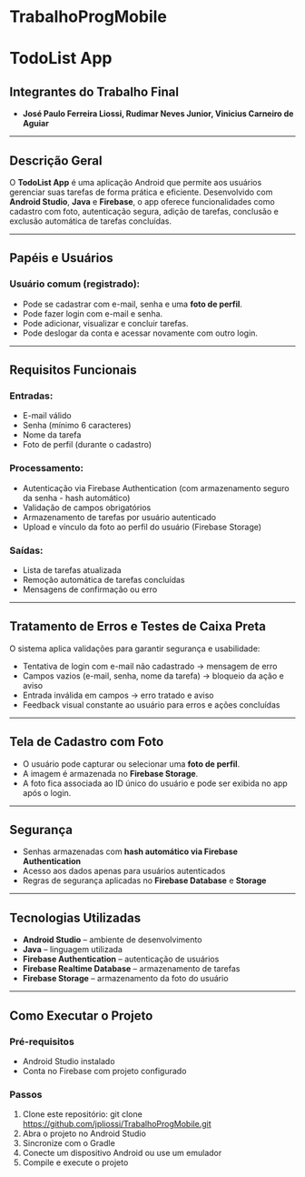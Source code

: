 # TrabalhoProgMobile 
# TodoList App

## Integrantes do Trabalho Final
- **José Paulo Ferreira Liossi, Rudimar Neves Junior, Vinicius Carneiro de Aguiar**

---

## Descrição Geral

O **TodoList App** é uma aplicação Android que permite aos usuários gerenciar suas tarefas de forma prática e eficiente. Desenvolvido com **Android Studio**, **Java** e **Firebase**, o app oferece funcionalidades como cadastro com foto, autenticação segura, adição de tarefas, conclusão e exclusão automática de tarefas concluídas.

---

## Papéis e Usuários

### Usuário comum (registrado):

- Pode se cadastrar com e-mail, senha e uma **foto de perfil**.
- Pode fazer login com e-mail e senha.
- Pode adicionar, visualizar e concluir tarefas.
- Pode deslogar da conta e acessar novamente com outro login.

---

## Requisitos Funcionais

### Entradas:
- E-mail válido
- Senha (mínimo 6 caracteres)
- Nome da tarefa
- Foto de perfil (durante o cadastro)

### Processamento:
- Autenticação via Firebase Authentication (com armazenamento seguro da senha - hash automático)
- Validação de campos obrigatórios
- Armazenamento de tarefas por usuário autenticado
- Upload e vínculo da foto ao perfil do usuário (Firebase Storage)

### Saídas:
- Lista de tarefas atualizada
- Remoção automática de tarefas concluídas
- Mensagens de confirmação ou erro

---

## Tratamento de Erros e Testes de Caixa Preta

O sistema aplica validações para garantir segurança e usabilidade:

- Tentativa de login com e-mail não cadastrado → mensagem de erro
- Campos vazios (e-mail, senha, nome da tarefa) → bloqueio da ação e aviso
- Entrada inválida em campos → erro tratado e aviso
- Feedback visual constante ao usuário para erros e ações concluídas

---

## Tela de Cadastro com Foto

- O usuário pode capturar ou selecionar uma **foto de perfil**.
- A imagem é armazenada no **Firebase Storage**.
- A foto fica associada ao ID único do usuário e pode ser exibida no app após o login.

---

## Segurança

- Senhas armazenadas com **hash automático via Firebase Authentication**
- Acesso aos dados apenas para usuários autenticados
- Regras de segurança aplicadas no **Firebase Database** e **Storage**

---

## Tecnologias Utilizadas

- **Android Studio** – ambiente de desenvolvimento
- **Java** – linguagem utilizada
- **Firebase Authentication** – autenticação de usuários
- **Firebase Realtime Database** – armazenamento de tarefas
- **Firebase Storage** – armazenamento da foto do usuário

---

## Como Executar o Projeto

### Pré-requisitos
- Android Studio instalado
- Conta no Firebase com projeto configurado

### Passos

1. Clone este repositório:
   git clone https://github.com/jpliossi/TrabalhoProgMobile.git
2. Abra o projeto no Android Studio
3. Sincronize com o Gradle
4. Conecte um dispositivo Android ou use um emulador
5. Compile e execute o projeto
